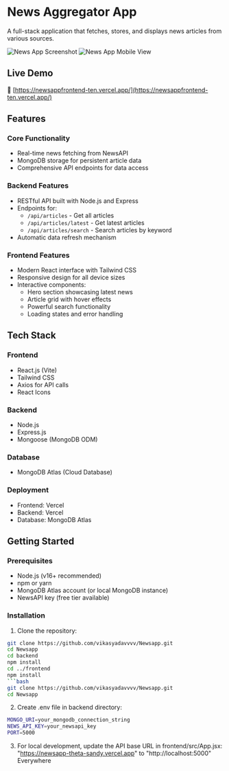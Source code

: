 # News Aggregator App

A full-stack application that fetches, stores, and displays news articles from various sources.

![News App Screenshot](https://github.com/user-attachments/assets/aa370375-0c2f-4b92-8712-83135dd438ac)
![News App Mobile View](https://github.com/user-attachments/assets/538c16a2-94d5-42ca-ba38-21261baec42f)

## Live Demo
🔗 [https://newsappfrontend-ten.vercel.app/](https://newsappfrontend-ten.vercel.app/)

## Features

### Core Functionality
- Real-time news fetching from NewsAPI
- MongoDB storage for persistent article data
- Comprehensive API endpoints for data access

### Backend Features
- RESTful API built with Node.js and Express
- Endpoints for:
  - `/api/articles` - Get all articles
  - `/api/articles/latest` - Get latest articles
  - `/api/articles/search` - Search articles by keyword
- Automatic data refresh mechanism

### Frontend Features
- Modern React interface with Tailwind CSS
- Responsive design for all device sizes
- Interactive components:
  - Hero section showcasing latest news
  - Article grid with hover effects
  - Powerful search functionality
  - Loading states and error handling

## Tech Stack

### Frontend
- React.js (Vite)
- Tailwind CSS
- Axios for API calls
- React Icons

### Backend
- Node.js
- Express.js
- Mongoose (MongoDB ODM)

### Database
- MongoDB Atlas (Cloud Database)

### Deployment
- Frontend: Vercel
- Backend: Vercel
- Database: MongoDB Atlas

## Getting Started

### Prerequisites
- Node.js (v16+ recommended)
- npm or yarn
- MongoDB Atlas account (or local MongoDB instance)
- NewsAPI key (free tier available)


### Installation


1. Clone the repository:
```bash
git clone https://github.com/vikasyadavvvv/Newsapp.git
cd Newsapp
cd backend
npm install
cd ../frontend
npm install
```bash
git clone https://github.com/vikasyadavvvv/Newsapp.git
cd Newsapp
```

2. Create .env file in backend directory:
```bash
MONGO_URI=your_mongodb_connection_string
NEWS_API_KEY=your_newsapi_key
PORT=5000
```
3. For local development, update the API base URL in frontend/src/App.jsx: "https://newsapp-theta-sandy.vercel.app" to  "http://localhost:5000" Everywhere


